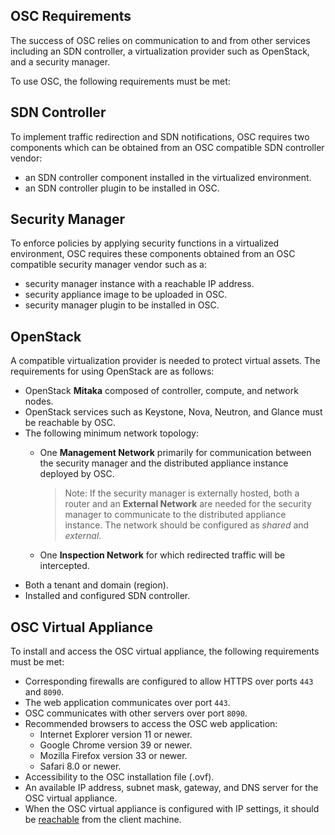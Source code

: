 
## OSC Requirements  

The success of OSC relies on communication to and from other services including an SDN controller, a virtualization provider such as OpenStack, and a security manager. 

To use OSC, the following requirements must be met: 

## SDN Controller  
To implement traffic redirection and SDN notifications, OSC requires two components which can be obtained from an OSC compatible SDN controller vendor: 
* an SDN controller component installed in the virtualized environment.
* an SDN controller plugin to be installed in OSC.

## Security Manager  
To enforce policies by applying security functions in a virtualized environment, OSC requires these components obtained from an OSC compatible security manager vendor such as a: 
* security manager instance with a reachable IP address.
* security appliance image to be uploaded in OSC.
* security manager plugin to be installed in OSC.

## OpenStack   
A compatible virtualization provider is needed to protect virtual assets. The requirements for using OpenStack are as follows:
* OpenStack **Mitaka** composed of controller, compute, and network nodes.
* OpenStack services such as Keystone, Nova, Neutron, and Glance must be reachable by OSC. 
* The following minimum network topology:
  * One **Management Network** primarily for communication between the security manager and the distributed appliance instance deployed by OSC.  
  
     > Note: If the security manager is externally hosted, both a router and an **External Network** are needed for the security manager to communicate to the distributed appliance instance. The network should be configured as *shared* and *external*. 
  * One **Inspection Network** for which redirected traffic will be intercepted. 
* Both a tenant and domain (region).
* Installed and configured SDN controller.

## OSC Virtual Appliance
To install and access the OSC virtual appliance, the following requirements must be met:

* Corresponding firewalls are configured to allow HTTPS over ports `443` and `8090`.
 * The web application communicates over port `443`.
 * OSC communicates with other servers over port `8090`.
* Recommended browsers to access the OSC web application:
  * Internet Explorer version 11 or newer.
  * Google Chrome version 39 or newer.
  * Mozilla Firefox version 33 or newer.
  * Safari 8.0 or newer.
* Accessibility to the OSC installation file (.ovf).
* An available IP address, subnet mask, gateway, and DNS server for the OSC virtual appliance.
 * When the OSC virtual appliance is configured with IP settings, it should be [reachable](accessing.md) from the client machine.


